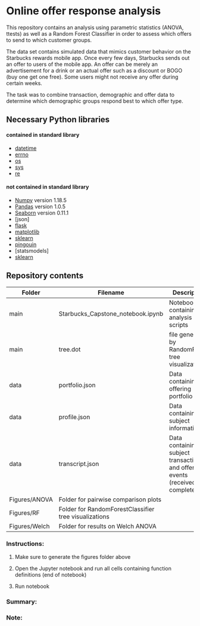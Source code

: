 # Online offer response analysis

This repository contains an analysis using parametric statistics (ANOVA, ttests) as well as a Random Forest Classifier in order to assess which offers to send to which customer groups.

The data set contains simulated data that mimics customer behavior on the Starbucks rewards mobile app. Once every few days, Starbucks sends out an offer to users of the mobile app. An offer can be merely an advertisement for a drink or an actual offer such as a discount or BOGO (buy one get one free). Some users might not receive any offer during certain weeks.

The task was to combine transaction, demographic and offer data to determine which demographic groups respond best to which offer type. 


## Necessary Python libraries

#### contained in standard library
* [datetime]
* [errno]
* [os]
* [sys]
* [re]

#### not contained in standard library
* [Numpy] version 1.18.5 
* [Pandas] version 1.0.5
* [Seaborn] version 0.11.1
* [json]
* [flask]
* [matplotlib]
* [sklearn]
* [pingouin]
* [statsmodels]
* [sklearn]

## Repository contents

| Folder | Filename | Description|
| -------- | -------- | -----------|
| main | Starbucks_Capstone_notebook.ipynb | Notebook containing all analysis scripts |
| main | tree.dot |file generated by RandomForest tree visualization |
| data | portfolio.json | Data containing the offering portfolio |
| data | profile.json | Data containing subject information |
| data | transcript.json | Data containing subject transactions and offer events (received, completed,..) |
| Figures/ANOVA | Folder for pairwise comparison plots |  |
| Figures/RF | Folder for RandomForestClassifier tree visualizations |  |
| Figures/Welch | Folder for results on Welch ANOVA | |

### Instructions:
1. Make sure to generate the figures folder above

2. Open the Jupyter notebook and run all cells containing function definitions (end of notebook)

3. Run notebook

### Summary:


### Note:


[Numpy]:<https://numpy.org>
[Scipy]:<https://scipy.org>
[Pandas]:<https://pandas.pydata.org/>
[Seaborn]:<https://seaborn.pydata.org/>
[scikit learn]:<https://scikit-learn.org/stable/>
[matplotlib]:<https://matplotlib.org/>
[sqlite3]:<https://www.sqlite.org/index.html>
[sqlalchemy]:<https://www.sqlalchemy.org/>
[sklearn]:<https://scikit-learn.org/stable/>
[joblib]:<https://joblib.readthedocs.io/en/latest/>
[pickle]:<https://docs.python.org/3/library/pickle.html>
[nltk]:<https://www.nltk.org/>
[pywsd]:<https://pypi.org/project/pywsd/>
[flask]:<https://flask.palletsprojects.com/en/1.1.x/>
[pingouin]:<https://pingouin-stats.org/>
[errno]:<>
[os]:<>
[sys]:<>
[re]:<>
[datetime]:<https://docs.python.org/3/library/datetime.html>